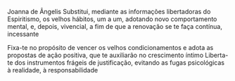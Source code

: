 Joanna de Ângelis
Substitui, mediante as informações libertadoras do Espiritismo, os velhos hábitos, um a um, adotando novo comportamento mental, e, depois, vivencial, a fim de que a renovação se te faça contínua, incessante

Fixa-te no propósito de vencer os velhos condicionamentos e adota as propostas de ação positiva, que te auxiliarão no crescimento íntimo Liberta-te dos instrumentos frágeis de justificação, evitando as fugas psicológicas à realidade, à responsabilidade
